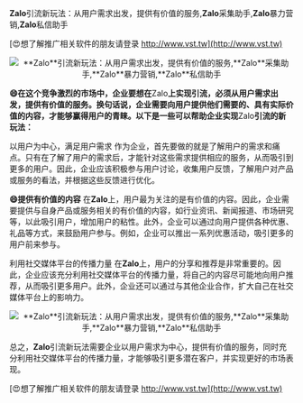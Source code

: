 **Zalo**引流新玩法：从用户需求出发，提供有价值的服务,**Zalo**采集助手,**Zalo**暴力营销,**Zalo**私信助手

[😍想了解推广相关软件的朋友请登录 http://www.vst.tw](http://www.vst.tw)

 <center><img src="https://vst.tw/MP4/tuiguang/png/3.png" alt="**Zalo**引流新玩法：从用户需求出发，提供有价值的服务,**Zalo**采集助手,**Zalo**暴力营销,**Zalo**私信助手"></center>

**😄在这个竞争激烈的市场中，企业要想在**Zalo**上实现引流，必须从用户需求出发，提供有价值的服务。换句话说，企业需要向用户提供他们需要的、具有实际价值的内容，才能够赢得用户的青睐。以下是一些可以帮助企业实现**Zalo**引流的新玩法：**

以用户为中心，满足用户需求
作为企业，首先要做的就是了解用户的需求和痛点。只有在了解了用户的需求后，才能针对这些需求提供相应的服务，从而吸引到更多的用户。因此，企业应该积极参与用户讨论，收集用户反馈，了解用户对产品或服务的看法，并根据这些反馈进行优化。

**😄提供有价值的内容**
在**Zalo**上，用户最为关注的是有价值的内容。因此，企业需要提供与自身产品或服务相关的有价值的内容，如行业资讯、新闻报道、市场研究等，以此吸引用户，增加用户的粘性。此外，企业可以通过向用户提供各种优惠、礼品等方式，来鼓励用户参与。例如，企业可以推出一系列优惠活动，吸引更多的用户前来参与。

利用社交媒体平台的传播力量
在**Zalo**上，用户的分享和推荐是非常重要的。因此，企业应该充分利用社交媒体平台的传播力量，将自己的内容尽可能地向用户推荐，从而吸引更多用户。此外，企业还可以通过与其他企业合作，扩大自己在社交媒体平台上的影响力。

 <center><img src="https://vst.tw/MP4/tuiguang/png/4.png" alt="**Zalo**引流新玩法：从用户需求出发，提供有价值的服务,**Zalo**采集助手,**Zalo**暴力营销,**Zalo**私信助手"></center>

总之，**Zalo**引流新玩法需要企业以用户需求为中心，提供有价值的服务，同时充分利用社交媒体平台的传播力量，才能够吸引更多潜在客户，并实现更好的市场表现。

[😍想了解推广相关软件的朋友请登录 http://www.vst.tw](http://www.vst.tw)



